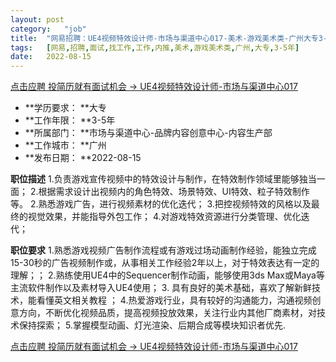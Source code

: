 ```yaml
---
layout:	post
category:	"job"
title:	"网易招聘：UE4视频特效设计师-市场与渠道中心017-美术-游戏美术类-广州大专3-5年"
tags:	[网易,招聘,面试,找工作,工作,内推,美术,游戏美术类,广州,大专,3-5年]
date:	2022-08-15
---
```


[点击应聘 投简历就有面试机会 -> UE4视频特效设计师-市场与渠道中心017](http://mobile.bole.netease.com/bole/boleDetail?id=25280&employeeId=346f03c3cda5f04c&key=all)



- **学历要求： **大专
- **工作年限： **3-5年
- **所属部门： **市场与渠道中心-品牌内容创意中心-内容生产部
- **工作城市： **广州
- **发布日期： **2022-08-15



**职位描述**
1.负责游戏宣传视频中的特效设计与制作，在特效制作领域里能够独当一面；
2.根据需求设计出视频内的角色特效、场景特效、UI特效、粒子特效制作等。
2.熟悉游戏广告，进行视频素材的优化迭代；
3.把控视频特效的风格以及最终的视觉效果，并能指导外包工作；
4.对游戏特效资源进行分类管理、优化迭代；






**职位要求**
1.熟悉游戏视频广告制作流程或有游戏过场动画制作经验，能独立完成15-30秒的广告视频制作或，从事相关工作经验2年以上，对于特效表达有一定的理解；；
2.熟练使用UE4中的Sequencer制作动画，能够使用3ds Max或Maya等主流软件制作以及素材导入UE4使用；
3. 具有良好的美术基础，喜欢了解新鲜技术，能看懂英文相关教程 ；
4.热爱游戏行业，具有较好的沟通能力，沟通视频创意方向，不断优化视频品质，提高视频投放效果，关注行业内其他厂商素材，对技术保持探索；
5.掌握模型动画、灯光渲染、后期合成等模块知识者优先.



[点击应聘 投简历就有面试机会 -> UE4视频特效设计师-市场与渠道中心017](http://mobile.bole.netease.com/bole/boleDetail?id=25280&employeeId=346f03c3cda5f04c&key=all)